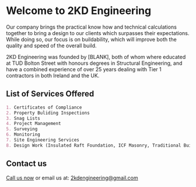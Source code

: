# Welcome to 2KD Engineering

Our company brings the practical know how and technical calculations together to bring a design to our clients which surpasses their expectations. While doing so, our focus is on buildability, which will improve both the quality and speed of the overall build.

2KD Engineering was founded by [BLANK], both of whom where educated at TUD Bolton Street with honours degrees in Structural Engineering, and have a combined experience of over 25 years dealing with Tier 1 contractors in both Ireland and the UK. 

## List of Services Offered

```markdown
1. Certificates of Compliance
2. Property Buliding Inspections
3. Snag Lists
4. Project Management
5. Surveying
6. Monitoring
7. Site Engineering Services
8. Design Work (Insulated Raft Foundation, ICF Masonry, Traditional Build)
```

## Contact us

[Call us now](tel:+447512315751) or email us at: 2kdengineering@gmail.com
